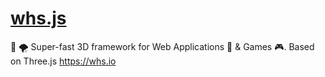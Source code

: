 # [whs.js](https://github.com/WhitestormJS/whs.js)

🚀 🌪 Super-fast 3D framework for Web Applications 🥇 & Games 🎮. Based on Three.js <https://whs.io>
